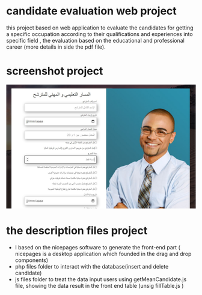 # candidate evaluation web project
this project based on web application to evaluate the candidates for getting a specific occupation according to their qualifications and experiences into specific field , the evaluation based on the educational and professional career (more details in side the pdf file).

# screenshot project
![](screenshot.JPG)




# the description files project
- I based on the nicepages software to generate the front-end part ( nicepages is a desktop application which founded in the drag and drop components)
- php files folder to interact with the database(insert and delete candidate)
- js files folder to treat the data input users  using getMeanCandidate.js file, showing the data result in the front end table (unsig fillTable.js )
